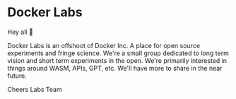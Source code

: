 # Docker Labs

Hey all 👋

Docker Labs is an offshoot of Docker Inc. A place for open source experiments and fringe science. We're a small group dedicated to long term vision and short term experiments in the open. We're primarily interested in things around WASM, APIs, GPT, etc. We'll have more to share in the near future.

Cheers
Labs Team

